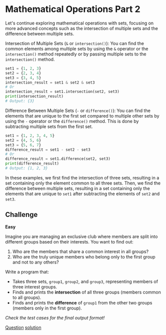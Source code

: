 # Mathematical Operations Part 2

Let's continue exploring mathematical operations with sets, focusing on more advanced concepts such as the intersection of multiple sets and the difference between multiple sets.

Intersection of Multiple Sets (`&` or `intersection()`): You can find the common elements among multiple sets by using the `&` operator or the `intersection()` method repeatedly or by passing multiple sets to the `intersection()` method.

```python
set1 = {1, 2, 3}
set2 = {2, 3, 4}
set3 = {3, 4, 5}
intersection_result = set1 & set2 & set3
# Or
intersection_result = set1.intersection(set2, set3)
print(intersection_result)
# Output: {3}
```

Difference Between Multiple Sets (`-` or `difference()`): You can find the elements that are unique to the first set compared to multiple other sets by using the `-` operator or the `difference()` method. This is done by subtracting multiple sets from the first set.

```python
set1 = {1, 2, 3, 4, 5}
set2 = {4, 5, 6}
set3 = {5, 6, 7}
difference_result = set1 - set2 - set3
# Or
difference_result = set1.difference(set2, set3)
print(difference_result)
# Output: {1, 2, 3}
```

In these examples, we first find the intersection of three sets, resulting in a set containing only the element common to all three sets. Then, we find the difference between multiple sets, resulting in a set containing only the elements that are unique to `set1` after subtracting the elements of `set2` and `set3`.

## Challenge

**Easy**

Imagine you are managing an exclusive club where members are split into different groups based on their interests. You want to find out:

1. Who are the members that share a common interest in all groups?
2. Who are the truly unique members who belong only to the first group and not to any others?

Write a program that:

* Takes three sets, `group1`, `group2`, and `group3`, representing members of three interest groups.
* Finds and prints the **intersection** of all three groups (members common to all groups).
* Finds and prints the **difference** of `group1` from the other two groups (members only in the first group).

*Check the test cases for the final output format!*

[Question](q.py) [solution](solution.py)